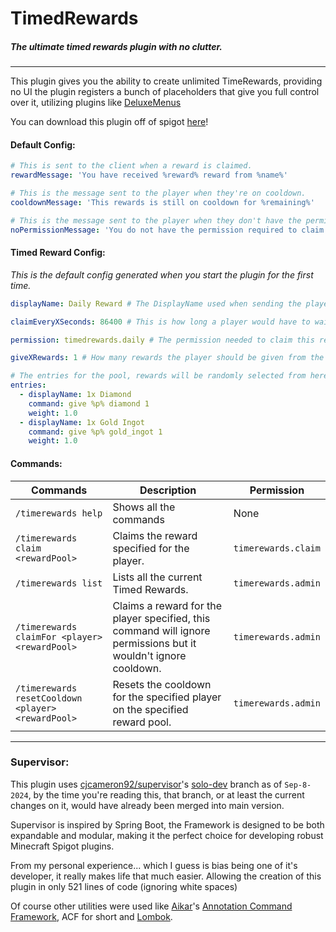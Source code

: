 # TimedRewards
##### The ultimate timed rewards plugin with no clutter.
---

This plugin gives you the ability to create unlimited TimeRewards, providing no UI the plugin registers a bunch of placeholders that give you full control over it, utilizing plugins like [DeluxeMenus](https://www.spigotmc.org/resources/deluxemenus.11734/) 

You can download this plugin off of spigot [here](https://www.spigotmc.org/resources/timed-rewards-%E2%9C%A8player-rewards.119467/)!

#### Default Config:
```yaml
# This is sent to the client when a reward is claimed.
rewardMessage: 'You have received %reward% reward from %name%' 

# This is the message sent to the player when they're on cooldown.
cooldownMessage: 'This rewards is still on cooldown for %remaining%'

# This is the message sent to the player when they don't have the permission needed to claim a reward.
noPermissionMessage: 'You do not have the permission required to claim this reward.'
```


#### Timed Reward Config:

_This is the default config generated when you start the plugin for the first time._

```yaml
displayName: Daily Reward # The DisplayName used when sending the players the `rewardMessage` 

claimEveryXSeconds: 86400 # This is how long a player would have to wait to claim again

permission: timedrewards.daily # The permission needed to claim this reward

giveXRewards: 1 # How many rewards the player should be given from the pool below

# The entries for the pool, rewards will be randomly selected from here utilizing a weight system.
entries:
  - displayName: 1x Diamond
    command: give %p% diamond 1
    weight: 1.0
  - displayName: 1x Gold Ingot
    command: give %p% gold_ingot 1
    weight: 1.0
```

#### Commands:

Commands | Description | Permission
-- | -- | -- 
`/timerewards help` | Shows all the commands | None
`/timerewards claim <rewardPool>` | Claims the reward specified for the player. | `timerewards.claim`
`/timerewards list` | Lists all the current Timed Rewards. | `timerewards.admin`
`/timerewards claimFor <player> <rewardPool>` | Claims a reward for the player specified, this command will ignore permissions but it wouldn't ignore cooldown. | `timerewards.admin`
`/timerewards resetCooldown <player> <rewardPool>` | Resets the cooldown for the specified player on the specified reward pool. | `timerewards.admin`

---
### Supervisor:

This plugin uses [cjcameron92/supervisor](https://github.com/cjcameron92/supervisor)'s [solo-dev](https://github.com/cjcameron92/supervisor/tree/dev-solo) branch as of `Sep-8-2024`, by the time you're reading this, that branch, or at least the current changes on it, would have already been merged into main version.

Supervisor is inspired by Spring Boot, the Framework is designed to be both expandable and modular, making it the perfect choice for developing robust Minecraft Spigot plugins.

From my personal experience... which I guess is bias being one of it's developer, it really makes life that much easier. Allowing the creation of this plugin in only 521 lines of code (ignoring white spaces)

Of course other utilities were used like [Aikar](https://github.com/aikar)'s [Annotation Command Framework](https://github.com/aikar/commands), ACF for short and [Lombok](https://projectlombok.org/).